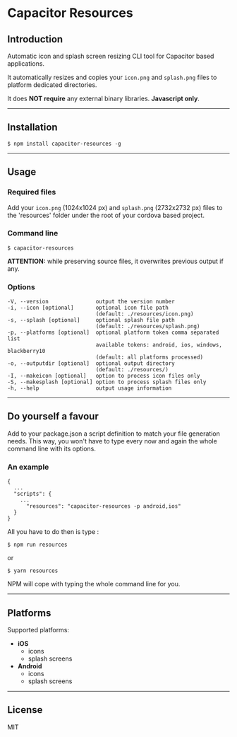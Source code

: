 # Capacitor Resources

## Introduction

Automatic icon and splash screen resizing CLI tool for Capacitor based applications.

It automatically resizes and copies your ```icon.png``` and ```splash.png``` files to platform dedicated directories.

It does **NOT require** any external binary libraries. **Javascript only**.

---

## Installation

    $ npm install capacitor-resources -g

---

## Usage

### Required files

Add your ```icon.png``` (1024x1024 px) and ```splash.png``` (2732x2732 px) files to the 'resources' folder under the root of your cordova based project.

### Command line

    $ capacitor-resources


**ATTENTION:** while preserving source files, it overwrites previous output if any.

### Options

    -V, --version               output the version number
    -i, --icon [optional]       optional icon file path
                                (default: ./resources/icon.png)
    -s, --splash [optional]     optional splash file path
                                (default: ./resources/splash.png)
    -p, --platforms [optional]  optional platform token comma separated list
                                available tokens: android, ios, windows, blackberry10
                                (default: all platforms processed)
    -o, --outputdir [optional]  optional output directory
                                (default: ./resources/)
    -I, --makeicon [optional]   option to process icon files only
    -S, --makesplash [optional] option to process splash files only
    -h, --help                  output usage information

---

## Do yourself a favour

Add to your package.json a script definition to match your file generation needs.
This way, you won't have to type every now and again the whole command line with its options.

### An example

    {
      ...
      "scripts": {
        ...
          "resources": "capacitor-resources -p android,ios"
      }
    }

All you have to do then is type :

    $ npm run resources
    
or

    $ yarn resources

NPM will cope with typing the whole command line for you.

---

## Platforms

Supported platforms:

- **iOS**
  - icons
  - splash screens
- **Android**
  - icons
  - splash screens

---

## License

MIT
